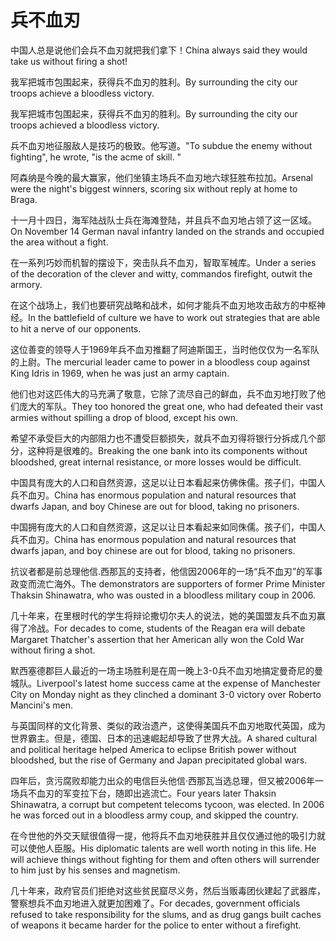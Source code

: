 # 兵不血刃

<p><span class="chinese">中国人总是说他们会兵不血刃就把我们拿下！</span><span class="english">China always said they would take us without firing a shot!</span></p>

<p><span class="chinese">我军把城市包围起来，获得兵不血刃的胜利。</span><span class="english">By surrounding the city our troops achieve a bloodless victory.</span></p>

<p><span class="chinese">我军把城市包围起来，获得兵不血刃的胜利。</span><span class="english">By surrounding the city our troops achieved a bloodless victory.</span></p>

<p><span class="chinese">兵不血刃地征服敌人是技巧的极致。他写道。</span><span class="english">"To subdue the enemy without fighting", he wrote, "is the acme of skill. "</span></p>

<p><span class="chinese">阿森纳是今晚的最大赢家，他们坐镇主场兵不血刃地六球狂胜布拉加。</span><span class="english">Arsenal were the night's biggest winners, scoring six without reply at home to Braga.</span></p>

<p><span class="chinese">十一月十四日，海军陆战队士兵在海滩登陆，并且兵不血刃地占领了这一区域。</span><span class="english">On November 14 German naval infantry landed on the strands and occupied the area without a fight.</span></p>

<p><span class="chinese">在一系列巧妙而机智的摆设下，突击队兵不血刃，智取军械库。</span><span class="english">Under a series of the decoration of the clever and witty, commandos firefight, outwit the armory.</span></p>

<p><span class="chinese">在这个战场上，我们也要研究战略和战术，如何才能兵不血刃地攻击敌方的中枢神经。</span><span class="english">In the battlefield of culture we have to work out strategies that are able to hit a nerve of our opponents.</span></p>

<p><span class="chinese">这位善变的领导人于1969年兵不血刃推翻了阿迪斯国王，当时他仅仅为一名军队的上尉。</span><span class="english">The mercurial leader came to power in a bloodless coup against King Idris in 1969, when he was just an army captain.</span></p>

<p><span class="chinese">他们也对这匹伟大的马充满了敬意，它除了流尽自己的鲜血，兵不血刃地打败了他们庞大的军队。</span><span class="english">They too honored the great one, who had defeated their vast armies without spilling a drop of blood, except his own.</span></p>

<p><span class="chinese">希望不承受巨大的内部阻力也不遭受巨额损失，就兵不血刃得将银行分拆成几个部分，这种将是很难的。</span><span class="english">Breaking the one bank into its components without bloodshed, great internal resistance, or more losses would be difficult.</span></p>

<p><span class="chinese">中国具有庞大的人口和自然资源，这足以让日本看起来仿佛侏儒。孩子们，中国人兵不血刃。</span><span class="english">China has enormous population and natural resources that dwarfs Japan, and boy Chinese are out for blood, taking no prisoners.</span></p>

<p><span class="chinese">中国拥有庞大的人口和自然资源，这足以让日本看起来如同侏儒。孩子们，中国人兵不血刃。</span><span class="english">China has enormous population and natural resources that dwarfs japan, and boy chinese are out for blood, taking no prisoners.</span></p>

<p><span class="chinese">抗议者都是前总理他信.西那瓦的支持者，他信因2006年的一场“兵不血刃”的军事政变而流亡海外。</span><span class="english">The demonstrators are supporters of former Prime Minister Thaksin Shinawatra, who was ousted in a bloodless military coup in 2006.</span></p>

<p><span class="chinese">几十年来，在里根时代的学生将辩论撒切尔夫人的说法，她的美国盟友兵不血刃赢得了冷战。</span><span class="english">For decades to come, students of the Reagan era will debate Margaret Thatcher's assertion that her American ally won the Cold War without firing a shot.</span></p>

<p><span class="chinese">默西塞德郡巨人最近的一场主场胜利是在周一晚上3-0兵不血刃地搞定曼奇尼的曼城队。</span><span class="english">Liverpool's latest home success came at the expense of Manchester City on Monday night as they clinched a dominant 3-0 victory over Roberto Mancini's men.</span></p>

<p><span class="chinese">与英国同样的文化背景、类似的政治遗产，这使得美国兵不血刃地取代英国，成为世界霸主。但是，德国、日本的迅速崛起却导致了世界大战。</span><span class="english">A shared cultural and political heritage helped America to eclipse British power without bloodshed, but the rise of Germany and Japan precipitated global wars.</span></p>

<p><span class="chinese">四年后，贪污腐败却能力出众的电信巨头他信·西那瓦当选总理，但又被2006年一场兵不血刃的军变拉下台，随即出逃流亡。</span><span class="english">Four years later Thaksin Shinawatra, a corrupt but competent telecoms tycoon, was elected. In 2006 he was forced out in a bloodless army coup, and skipped the country.</span></p>

<p><span class="chinese">在今世他的外交天赋很值得一提，他将兵不血刃地获胜并且仅仅通过他的吸引力就可以使他人臣服。</span><span class="english">His diplomatic talents are well worth noting in this life. He will achieve things without fighting for them and often others will surrender to him just by his senses and magnetism.</span></p>

<p><span class="chinese">几十年来，政府官员们拒绝对这些贫民窟尽义务，然后当贩毒团伙建起了武器库，警察想兵不血刃地进入就更加困难了。</span><span class="english">For decades, government officials refused to take responsibility for the slums, and as drug gangs built caches of weapons it became harder for the police to enter without a firefight.</span></p>

